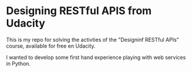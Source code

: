 # Designing RESTful APIS from Udacity

This is my repo for solving the activties of the "Designinf RESTful APIs" course, available for free en Udacity.

I wanted to develop some first hand experience playing with web services in Python.
